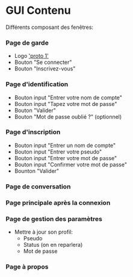 # GUI Contenu

Différents composant des fenêtres:

### Page de garde

* Logo ['proto 1'](https://github.com/chjj)
* Bouton "Se connecter"
* Bouton "Inscrivez-vous"

### Page d'identification

* Bouton input "Entrer votre nom de compte"
* Bouton input "Tapez votre mot de passe"
* Bouton "Valider"
* Bouton "Mot de passe oublié ?" (optionnel)

### Page d'inscription

* Bouton input "Entrer un nom de compte"
* Bouton input "Entrer votre pseudo"
* Bouton input "Entrer votre mot de passe"
* Bouton input "Confirmer votre mot de passe"
* Bounton "Valider"

### Page de conversation

### Page principale après la connexion

### Page de gestion des paramètres

* Mettre à jour son profil:
  * Pseudo
  * Status (on en reparlera)
  * Mot de passe

### Page à propos
